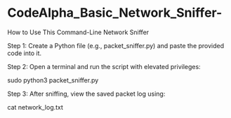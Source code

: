 # CodeAlpha_Basic_Network_Sniffer-

How to Use This Command-Line Network Sniffer

Step 1:
Create a Python file (e.g., packet_sniffer.py) and paste the provided code into it.

Step 2:
Open a terminal and run the script with elevated privileges:

sudo python3 packet_sniffer.py

Step 3:
After sniffing, view the saved packet log using:

cat network_log.txt
